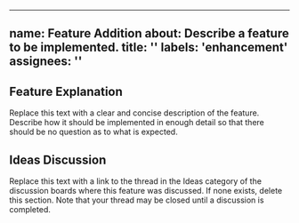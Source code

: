 <!--
SPDX-FileCopyrightText: 2022 Daniel Valcour <fosssweeper@gmail.com>

SPDX-License-Identifier: GPL-3.0-or-later
-->

---
name: Feature Addition
about: Describe a feature to be implemented.
title: ''
labels: 'enhancement'
assignees: ''
---

<!--

NOTICE:

This is a template for an issue thread. Please replace the text in each section with your own explanations.

This template is intended for bug reports. For more information about the bug reporting process of our project, please view our Contributing Guidelines in the CONTRIBUTING.md file in the root directory of the code repository.

While you participate in our community, you must follow our Code of Conduct in the CODE_OF_CONDUCT.md file in the root directory of the code repository.

This entry field uses Markdown syntax for advanced text formatting. If you would like to preview how this post will appear with Markdown applied, click the preview tab above. You can read about Markdown syntax in the official GitHub documentation website: 

https://docs.github.com/en/get-started/writing-on-github/getting-started-with-writing-and-formatting-on-github/basic-writing-and-formatting-syntax

-->

## Feature Explanation

Replace this text with a clear and concise description of the feature. Describe how it should be implemented in enough detail so that there should be no question as to what is expected.

## Ideas Discussion

Replace this text with a link to the thread in the Ideas category of the discussion boards where this feature was discussed. If none exists, delete this section. Note that your thread may be closed until a discussion is completed.
